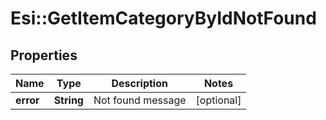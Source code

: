# Esi::GetItemCategoryByIdNotFound

## Properties
Name | Type | Description | Notes
------------ | ------------- | ------------- | -------------
**error** | **String** | Not found message | [optional] 


